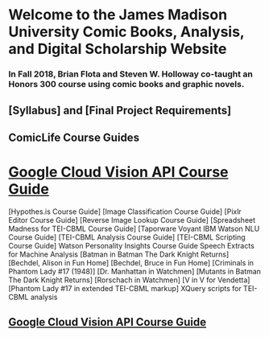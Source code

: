 # Welcome to the James Madison University Comic Books, Analysis, and Digital Scholarship Website

### In Fall 2018, Brian Flota and Steven W. Holloway co-taught an Honors 300 course using comic books and graphic novels.

## [Syllabus] and [Final Project Requirements]

## ComicLife Course Guides
# [Google Cloud Vision API Course Guide](https://stevenholloway.github.io/ComicBooksCourse.github.io/Google_Cloud_Vision_API.pdf)
[Hypothes.is Course Guide]
[Image Classification Course Guide]
[Pixlr Editor Course Guide]
[Reverse Image Lookup Course Guide]
[Spreadsheet Madness for TEI-CBML Course Guide]
[Taporware Voyant IBM Watson NLU Course Guide]
[TEI-CBML Analysis Course Guide]
[TEI-CBML Scripting Course Guide]
Watson Personality Insights Course Guide
Speech Extracts for Machine Analysis
[Batman in Batman The Dark Knight Returns]
[Bechdel, Alison in Fun Home]
[Bechdel, Bruce in Fun Home]
[Criminals in Phantom Lady #17 (1948)]
[Dr. Manhattan in Watchmen]
[Mutants in Batman The Dark Knight Returns]
[Rorschach in Watchmen]
[V in V for Vendetta]
[Phantom Lady #17 in extended TEI-CBML markup]
XQuery scripts for TEI-CBML analysis
## [Google Cloud Vision API Course Guide](https://stevenholloway.github.io/ComicBooksCourse.github.io/Google_Cloud_Vision_API.pdf)
